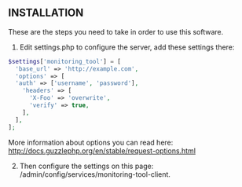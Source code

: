 ## INSTALLATION ##

These are the steps you need to take in order to use this software.

 1. Edit settings.php to configure the server, add these settings there:
```php
$settings['monitoring_tool'] = [
  'base_url' => 'http://example.com',
  'options' => [
  'auth' => ['username', 'password'],
    'headers' => [
      'X-Foo' => 'overwrite',
      'verify' => true,    
    ],
  ],
];
```
More information about options you can read here:
http://docs.guzzlephp.org/en/stable/request-options.html
 
 2. Then configure the settings on this page:
    /admin/config/services/monitoring-tool-client.

